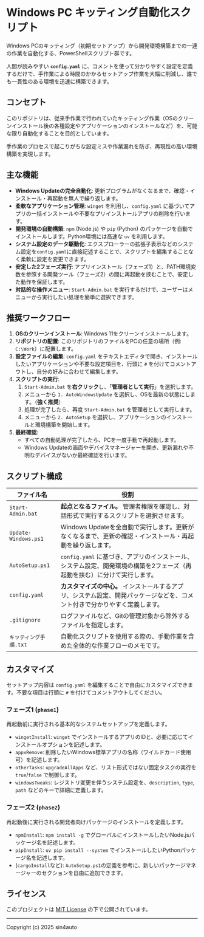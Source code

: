 # Windows PC キッティング自動化スクリプト

Windows PCのキッティング（初期セットアップ）から開発環境構築までの一連の作業を自動化する、PowerShellスクリプト群です。

人間が読みやすい **`config.yaml`** に、コメントを使って分かりやすく設定を定義するだけで、手作業による時間のかかるセットアップ作業を大幅に削減し、誰でも一貫性のある環境を迅速に構築できます。

## コンセプト

このリポジトリは、従来手作業で行われていたキッティング作業（OSのクリーンインストール後の各種設定やアプリケーションのインストールなど）を、可能な限り自動化することを目的としています。

手作業のプロセスで起こりがちな設定ミスや作業漏れを防ぎ、再現性の高い環境構築を実現します。

## 主な機能

- **Windows Updateの完全自動化**: 更新プログラムがなくなるまで、確認・インストール・再起動を無人で繰り返します。
- **柔軟なアプリケーション管理**: `winget` を利用し、`config.yaml` に基づいてアプリの一括インストールや不要なプリインストールアプリの削除を行います。
- **開発環境の自動構築**: `npm` (Node.js) や `pip` (Python) のパッケージを自動でインストールします。Python環境には高速な `uv` を利用します。
- **システム設定のデータ駆動化**: エクスプローラーの拡張子表示などのシステム設定を`config.yaml`に直接記述することで、スクリプトを編集することなく柔軟に設定を変更できます。
- **安定した2フェーズ実行**: アプリインストール（フェーズ1）と、PATH環境変数を参照する開発ツール（フェーズ2）の間に再起動を挟むことで、安定した動作を保証します。
- **対話的な操作メニュー**: `Start-Admin.bat` を実行するだけで、ユーザーはメニューから実行したい処理を簡単に選択できます。

## 推奨ワークフロー

1.  **OSのクリーンインストール**: Windows 11をクリーンインストールします。
2.  **リポジトリの配置**: このリポジトリのファイルをPCの任意の場所（例: `C:\Work`）に配置します。
3.  **設定ファイルの編集**: `config.yaml` をテキストエディタで開き、インストールしたいアプリケーションや不要な設定項目を、行頭に `#` を付けてコメントアウトし、自分の好みに合わせて編集します。
4.  **スクリプトの実行**:
    1.  `Start-Admin.bat` を**右クリック**し、「**管理者として実行**」を選択します。
    2.  メニューから `1. AutoWindowsUpdate` を選択し、OSを最新の状態にします。（**強く推奨**）
    3.  処理が完了したら、再度 `Start-Admin.bat` を管理者として実行します。
    4.  メニューから `2. AutoSetup` を選択し、アプリケーションのインストールと環境構築を開始します。
5.  **最終確認**:
    - すべての自動処理が完了したら、PCを一度手動で再起動します。
    - Windows Updateの画面やデバイスマネージャーを開き、更新漏れや不明なデバイスがないか最終確認を行います。

## スクリプト構成

| ファイル名                  | 役割                                                                                                                             |
| --------------------------- | -------------------------------------------------------------------------------------------------------------------------------- |
| `Start-Admin.bat`           | **起点となるファイル。** 管理者権限を確認し、対話形式で実行するスクリプトを選択させます。                                         |
| `Update-Windows.ps1`        | Windows Updateを全自動で実行します。更新がなくなるまで、更新の確認・インストール・再起動を繰り返します。                           |
| `AutoSetup.ps1`             | `config.yaml` に基づき、アプリのインストール、システム設定、開発環境の構築を2フェーズ（再起動を挟む）に分けて実行します。          |
| `config.yaml`               | **カスタマイズの中心。** インストールするアプリ、システム設定、開発パッケージなどを、コメント付きで分かりやすく定義します。          |
| `.gitignore`                | ログファイルなど、Gitの管理対象から除外するファイルを指定します。                                                                 |
| `キッティング手順.txt`      | 自動化スクリプトを使用する際の、手動作業を含めた全体的な作業フローのメモです。                                                   |

## カスタマイズ

セットアップ内容は `config.yaml` を編集することで自由にカスタマイズできます。不要な項目は行頭に `#` を付けてコメントアウトしてください。

### フェーズ1 (`phase1`)

再起動前に実行される基本的なシステムセットアップを定義します。

- `wingetInstall`: `winget` でインストールするアプリのIDと、必要に応じてインストールオプションを記述します。
- `appxRemove`: 削除したいWindows標準アプリの名称（ワイルドカード使用可）を記述します。
- `otherTasks`: `upgradeAllApps` など、リスト形式ではない固定タスクの実行を `true`/`false` で制御します。
- `windowsTweaks`: レジストリ変更を伴うシステム設定を、`description`, `type`, `path` などのキーで詳細に定義します。

### フェーズ2 (`phase2`)

再起動後に実行される開発者向けパッケージのインストールを定義します。

- `npmInstall`: `npm install -g` でグローバルにインストールしたいNode.jsパッケージ名を記述します。
- `pipInstall`: `uv pip install --system` でインストールしたいPythonパッケージ名を記述します。
- (`cargoInstall`など): `AutoSetup.ps1`の定義を参考に、新しいパッケージマネージャーのセクションを自由に追加できます。

## ライセンス

このプロジェクトは [MIT License](LICENSE) の下で公開されています。

---
Copyright (c) 2025 sin4auto